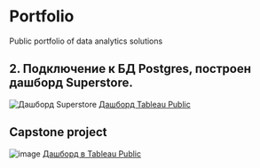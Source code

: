 # Portfolio
Public portfolio of data analytics solutions

## 2. Подключение к БД Postgres, построен дашборд Superstore. 
 ![Дашборд Superstore](./Tableau_Dashboard.png)
 [Дашборд Tableau Public](https://public.tableau.com/views/MySuperstore_16329379007340/Dashboard1)
 
## Capstone project

![image](./Capstone.png)
[Дашборд в Tableau Public]( https://public.tableau.com/views/airbnb_16332740965890/Dashboard)
